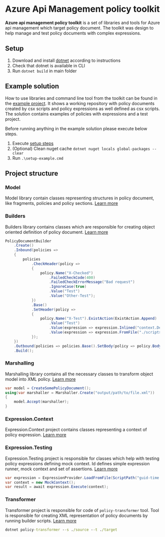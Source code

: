 # Azure Api Management policy toolkit

**Azure api management policy toolkit** is a set of libraries and tools for Azure api management which target policy document. The toolkit was design to help manage and test policy documents with complex expressions.

## Setup

1. Download and install [dotnet](https://dotnet.microsoft.com/en-us/download) according to instructions
2. Check that dotnet is available in CLI
3. Run `dotnet build` in main folder

## Example solution

How to use libraries and command line tool from the toolkit can be found in the [example project](example). It shows a working repository with policy documents created by csx scripts and policy expressions as well defined as csx scripts. The solution contains examples of policies with expressions and a test project.

Before running anything in the example solution please execute below steps.

1. Execute [setup steps](#setup)
2. (Optional) Clean nuget cache `dotnet nuget locals global-packages --clear`
3. Run `.\setup-example.cmd`

## Project structure

### Model

Model library contain classes representing structures in policy document, like fragments, policies and policy sections.
[Learn more](src/Model)

### Builders

Builders library contains classes which are responsible for creating object oriented definition of policy document.
[Learn more](src/Builders)

```csharp
PolicyDocumentBuilder
    .Create()
    .Inbound(policies =>
    {
        policies
            .CheckHeader(policy =>
            {
                policy.Name("X-Checked")
                    .FailedCheckCode(400)
                    .FailedCheckErrorMessage("Bad request")
                    .IgnoreCase(true)
                    .Value("Test")
                    .Value("Other-Test");
            })
            .Base()
            .SetHeader(policy =>
            {
                policy.Name("X-Test").ExistAction(ExistAction.Append)
                    .Value("Test")
                    .Value(expression => expression.Inlined("context.Deployment.Region"))
                    .Value(expression => expression.FromFile("./scripts/guid-time.csx"));
            });
    })
    .Outbound(policies => policies.Base().SetBody(policy => policy.Body(expression => expression.FromFile("./scripts/filter-body.csx"))))
    .Build();
```

### Marshalling

Marshalling library contains all the necessary classes to transform object model into XML policy.
[Learn more](src/Marshalling)

```csharp
var model = CreateSomePolicyDocument();
using(var marshaller = Marshaller.Create("output/path/to/file.xml"))
{
    model.Accept(marshaller);
}
```

### Expression.Context

Expression.Context project contains classes representing a context of policy expression.
[Learn more](src/Expressions/Context)

### Expression.Testing

Expression.Testing project is responsible for classes which help with testing policy expressions defining mock context. Id defines simple expression runner, mock context and set of assertions.
[Learn more](src/Expressions/Context)

```csharp
var expression = ExpressionProvider.LoadFromFile(ScriptPath("guid-time.csx"));
var context = new MockContext();
var result = await expression.Execute(context);
```

### Transformer

Transformer project is responsible for code of `policy-transformer` tool. Tool is responsible for creating XML representation of policy documents by running builder scripts.
[Learn more](src/Transformer)

```cmd
dotnet policy-transformer --s ./source --t ./target
```
